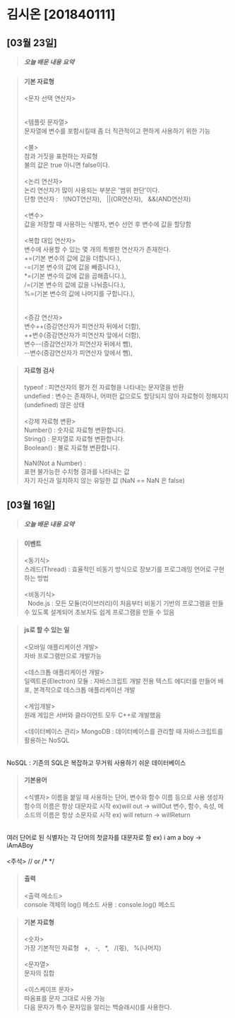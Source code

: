 # 김시온 [201840111]

## [03월 23일]
>##### 오늘 배운 내용 요약

>#### 기본 자료형
><문자 선택 연산자><br>
<br><br>
<템플릿 문자열> <br>
문자열에 변수를 포함시킬때 좀 더 직관적이고 편하게 사용하기 위한 기능
<br><br>
<불><br>
참과 거짓을 표현하는 자료형<br>
불의 값은 true 아니면 false이다.
<br><br>
<논리 연산자><br>
논리 연산자가 많이 사용되는 부분은 '범위 판단'이다.<br>
단항 연산자 :&nbsp;&nbsp; !(NOT연산자),&nbsp;&nbsp; ||(OR연산자),&nbsp;&nbsp; &&(AND연산자)
<br><br>
<변수><br>
값을 저장할 때 사용하는 식별자, 변수 선언 후 변수에 값을 할당함
<br><br>
<복합 대입 연산자><br>
변수에 사용할 수 있는 몇 개의 특별한 연산자가 존재한다.<br>
+=(기본 변수의 값에 값을 더합니다.),<br>
-=(기본 변수의 값에 값을 빼줍니다.),<br>
*=(기본 변수의 값에 값을 곱해줍니다.),<br>
/=(기본 변수의 값에 값을 나눠줍니다.),<br>
%=(기본 변수의 값에 나머지를 구합니다.),<br>
<br><br>
<증감 연산자><br>
변수++(증감연산자가 피연산자 뒤에서 더함),<br>
++변수(증감연산자가 피연산자 앞에서 더함),<br>
변수--(증감연산자가 피연산자 뒤에서 뺌),<br>
--변수(증감연산자가 피연산자 앞에서 뺌),<br>

>#### 자료형 검사
>typeof : 피연산자의 평가 전 자료형을 나타내는 문자열을 반환<br>
undefied : 변수는 존재하나, 어떠한 값으로도 할당되지 않아 자료형이 정해지지(undefined) 않은 상태
<br><br>
<강제 자료형 변환><br>
Number() : 숫자로 자료형 변환합니다.<br>
String() : 문자열로 자료형 변환합니다.<br>
Boolean() : 불로 자료형 변환합니다.
<br><br>
NaN(Not a Number) :<br>
표현 불가능한 수치형 결과를 나타내는 값<br>
자기 자신과 일치하지 않는 유일한 값 (NaN == NaN 은 false)

## [03월 16일]
>##### 오늘 배운 내용 요약

>#### 이벤트
><동기식><br>
스레드(Thread) : 효율적인 비동기 방식으로 장보기를 프로그래밍 언어로 구현하는 방법
<br><br>
<비동기식><br>
&nbsp;&nbsp;Node.js : 모든 모듈(라이브러리)이 처음부터 비동기 기반의 프로그램을 만들 수 있도록 설계되어 초보자도 쉽게 프로그램을 만들 수 있음

>#### js로 할 수 있는 일
><모바일 애플리케이션 개발> <br>
자바 프로그램만으로 개발가능
<br><br>
<데스크톱 애플리케이션 개발><br>
일렉트론(Electron) 모듈 : 자바스크립트 개발 전용 텍스트 에디터를 만들어 배포, 본격적으로 데스크톱 애플리케이션 개발
<br><br>
<게임개발><br>
원래 게임은 서버와 클라이언트 모두 C++로 개발했음
<br><br>
<데이터베이스 관리>
MongoDB : 데이터베이스를 관리할 때 자바스크립트를 활용하는 NoSQL
<br>
NoSQL : 기존의 SQL은 복잡하고 무거워 사용하기 쉬운 데이터베이스

>#### 기본용어
><식별자>
이름을 붙일 때 사용하는 단어, 변수와 함수 이름 등으로 사용
생성자 함수의 이름은 항상 대문자로 시작 ex)will out -> willOut
변수, 함수, 속성, 메소드의 이름은 항상 소문자로 시작 ex) will return -> willReturn
<br>
여러 단어로 된 식별자는 각 단어의 첫글자를 대문자로 함 ex) i am a boy -> iAmABoy
<br><br>
<주석>
// or /*  */

>#### 출력
><출력 메소드><br>
console 객체의 log() 메소드 사용 : console.log() 메소드

>#### 기본 자료형
><숫자> <br>
가장 기본적인 자료형
&nbsp;&nbsp;+,&nbsp;&nbsp; -,&nbsp;&nbsp;  *,&nbsp;&nbsp;  /(몫),&nbsp;&nbsp;  %(나머지)
<br><br>
<문자열><br>
문자의 집합
<br><br>
<이스케이프 문자><br>
따옴표를 문자 그대로 사용 가능<br>
다음 문자가 특수 문자임을 알리는 백슬래시(\)를 사용한다.